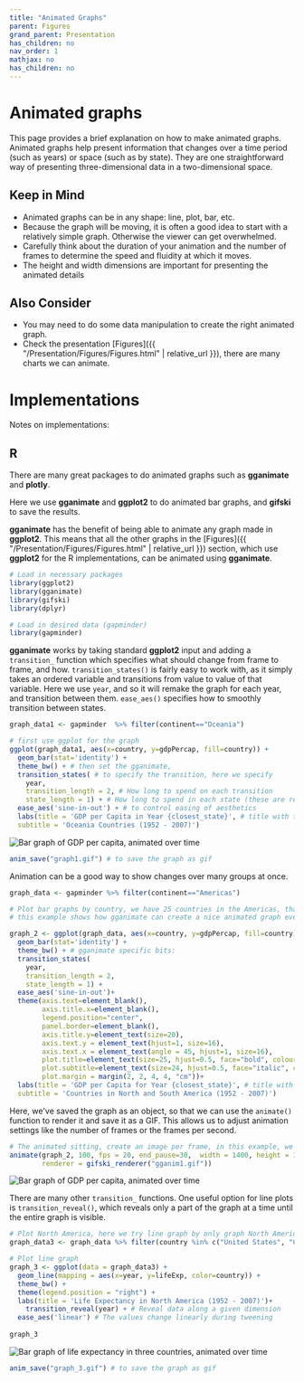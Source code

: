 ```yaml
---
title: "Animated Graphs"
parent: Figures
grand_parent: Presentation
has_children: no
nav_order: 1
mathjax: no
has_children: no
---
```


# Animated graphs

This page provides a brief explanation on how to make animated graphs. Animated graphs help present information that changes over a time period (such as years) or space (such as by state). They are one straightforward way of presenting three-dimensional data in a two-dimensional space.

## Keep in Mind

- Animated graphs can be in any shape: line, plot, bar, etc.
- Because the graph will be moving, it is often a good idea to start with a relatively simple graph. Otherwise the viewer can get overwhelmed.
- Carefully think about the duration of your animation and the number of frames to determine the speed and fluidity at which it moves.
- The height and width dimensions are important for presenting the animated details


## Also Consider

- You may need to do some data manipulation to create the right animated graph.
- Check the presentation [Figures]({{ "/Presentation/Figures/Figures.html" | relative_url }}), there are many charts we can animate. 


# Implementations

Notes on implementations: 

## R

There are many great packages to do animated graphs such as **gganimate** and **plotly**.

Here we use **gganimate** and **ggplot2** to do animated bar graphs, and **gifski** to save the results.

**gganimate** has the benefit of being able to animate any graph made in **ggplot2**. This means that all the other graphs in the [Figures]({{ "/Presentation/Figures/Figures.html" | relative_url }}) section, which use **ggplot2** for the R implementations, can be animated using **gganimate**.

```r
# Load in necessary packages
library(ggplot2)
library(gganimate)
library(gifski)
library(dplyr)

# Load in desired data (gapminder)
library(gapminder)
```

**gganimate** works by taking standard **ggplot2** input and adding a `transition_` function which specifies what should change from frame to frame, and how. `transition_states()` is fairly easy to work with, as it simply takes an ordered variable and transitions from value to value of that variable. Here we use `year`, and so it will remake the graph for each year, and transition between them. `ease_aes()` specifies how to smoothly transition between states.

```r
graph_data1 <- gapminder  %>% filter(continent=="Oceania")

# first use ggplot for the graph 
ggplot(graph_data1, aes(x=country, y=gdpPercap, fill=country)) + 
  geom_bar(stat='identity') +
  theme_bw() + # then set the gganimate,
  transition_states( # to specify the transition, here we specify 
    year,
    transition_length = 2, # How long to spend on each transition
    state_length = 1) + # How long to spend in each state (these are relative values, not numbers of frames)
  ease_aes('sine-in-out') + # to control easing of aesthetics 
  labs(title = 'GDP per Capita in Year {closest_state}', # title with the timestamp period
  subtitle = 'Oceania Countries (1952 - 2007)') 
```

![Bar graph of GDP per capita, animated over time](Images/Animated_Graphs/r_gdp_over_time.gif)

```r
anim_save("graph1.gif") # to save the graph as gif
```

Animation can be a good way to show changes over many groups at once.

```r
graph_data <- gapminder %>% filter(continent=="Americas")

# Plot bar graphs by country, we have 25 countries in the Americas, that hard to interpretation using one graph.
# this example shows how gganimate can create a nice animated graph even with that high number of countries 

graph_2 <- ggplot(graph_data, aes(x=country, y=gdpPercap, fill=country)) + 
  geom_bar(stat='identity') +
  theme_bw() + # gganimate specific bits:
  transition_states(
    year,
    transition_length = 2,
    state_length = 1) +
  ease_aes('sine-in-out')+ 
  theme(axis.text=element_blank(),
        axis.title.x=element_blank(),
        legend.position="center",
        panel.border=element_blank(),
        axis.title.y=element_text(size=20),
        axis.text.y = element_text(hjust=1, size=16),
        axis.text.x = element_text(angle = 45, hjust=1, size=16),
        plot.title=element_text(size=25, hjust=0.5, face="bold", colour="black", vjust=1),
        plot.subtitle=element_text(size=24, hjust=0.5, face="italic", color="grey"),
        plot.margin = margin(2, 2, 4, 4, "cm"))+ 
  labs(title = 'GDP per Capita for Year {closest_state}', # title with the timestamp period
  subtitle = 'Countries in North and South America (1952 - 2007)') 
```

Here, we've saved the graph as an object, so that we can use the `animate()` function to render it and save it as a GIF. This allows us to adjust animation settings like the number of frames or the frames per second.

```r
# The animated sitting, create an image per frame, in this example, we used year so it creates an image for each year
animate(graph_2, 100, fps = 20, end_pause=30,  width = 1400, height = 1000, 
        renderer = gifski_renderer("gganim1.gif"))
```

![Bar graph of GDP per capita, animated over time](Images/Animated_Graphs/r_gdp_over_time_americas.gif)

There are many other `transition_` functions. One useful option for line plots is `transition_reveal()`, which reveals only a part of the graph at a time until the entire graph is visible.

```r
# Plot North America, here we try line graph by only graph North America countries 
graph_data3 <- graph_data %>% filter(country %in% c("United States", "Canada", "Mexico"))

# Plot line graph
graph_3 <- ggplot(data = graph_data3) +
  geom_line(mapping = aes(x=year, y=lifeExp, color=country)) +
  theme_bw() +
  theme(legend.position = "right") +
  labs(title = 'Life Expectancy in North America (1952 - 2007)')+
    transition_reveal(year) + # Reveal data along a given dimension 
  ease_aes('linear') # The values change linearly during tweening
  
graph_3
```

![Bar graph of life expectancy in three countries, animated over time](Images/Animated_Graphs/r_lifeexp_reveal.gif)

```r
anim_save("graph_3.gif") # to save the graph as gif
```
